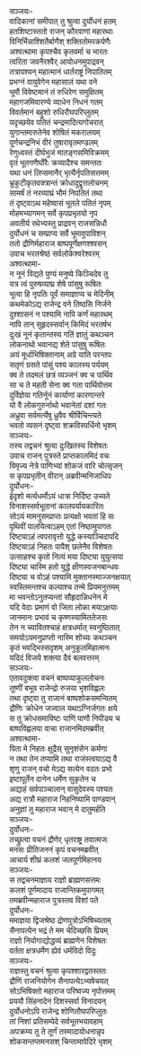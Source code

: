 सञ्जयः-  
वादिकानां समीपात् तु श्रुत्वा दुर्योधनं हतम्  
हतशिष्टास्ततो राजन् कौरवाणां महारथाः  
विनिर्भिन्नाश्शितैर्बाणैश् शक्तितोमरकर्पणैः  
अश्वत्थामा कृपश्चैव कृतवर्मा च भारतः  
त्वरिता जवनैरश्वैर् आयोधनमुपाद्रवन्  
तत्रापश्यन् महात्मानं धार्तराष्ट्रं निपातितम्  
प्रभग्नं वायुवेगेन महासालं यथा वने  
भूमौ विवेष्टमानं तं रुधिरेण समुक्षितम्  
महागजमिवारण्ये व्याधेन निधनं गतम्  
विवर्तमानं बहुशो रुधिरौघपरिप्लुतम्  
यदृच्छयेव पतितं चन्द्रमादित्यगोचरात्  
युगान्तमारुतेनेव शोषितं मकरालयम्  
पूर्णचन्द्रनिभं वीरं तुषारावृतमण्डलम्  
रेणुध्वस्तं दीर्घभुजं मातङ्गसमिविक्रमम्  
वृतं भूतगणैर्घोरैः क्रव्यादैश्च समन्ततः  
यथा धनं लिप्समानैर् भृत्यैर्नृपतिसत्तमम्  
भ्रुकुटीकृतवक्त्रान्तं क्रोधादुद्वृत्तलोचनम्  
सामर्षं तं नरव्याघ्रं भौमं निपतितं तथा  
तं दृष्ट्वाऽथ महेष्वासं भूतले पतितं नृपम्  
मोहमभ्यागमन् सर्वे कृपप्रभृतयो नृप  
अवतीर्य रथेभ्यस्तु प्राद्रवन् राजसन्निधौ  
दुर्योधनं च सम्प्राप्य सर्वे भूमावुपाविशन्  
ततो द्रौणिर्महाराज बाष्पपूर्णेक्षणश्श्वसन्  
उवाच भरतश्रेष्ठं सर्वलोकेश्वरेश्वरम्  
अश्वत्थामा-  
न नूनं विद्यते पुण्यं मनुष्ये किञ्चिदेव तु  
यत्र त्वं पुरुषव्याघ्र शेषे पांसुषु रूषितः  
भूत्वा हि नृपतिः पूर्वं समाज्ञाप्य च मेदिनीम्  
कथमेकोऽद्य राजेन्द्र वने तिष्ठसि निर्जने  
दुश्शासनं न पश्यामि नापि कर्णं महारथम्  
नापि तान् सुहृदस्सर्वान् किमिदं भरतर्षभ  
दुःखं नूनं कृतान्तस्य गतिं ज्ञातुं कथञ्चन  
लोकनाथो भवानद्य शेते पांसुषु रूषितः  
अयं मूर्धाभिषिक्तानाम् अग्रे याति परन्तपः  
सतृणं ग्रसते पांसुं पश्य कालस्य पर्ययम्  
क्व ते तदमलं छत्रं व्यञ्जनं क्व च पार्थिव  
सा च ते महती सेना क्व गता पार्थिवोत्तम  
दुर्विज्ञेया गतिर्नूनं कार्याणां कारणान्तरे  
यो वै लोकगुरुर्नाथो भवानेतां दशां गतः  
अध्रुवा सर्वमर्त्येषु ध्रुवैव श्रीर्विचिन्त्यते  
भवतो व्यसनं दृष्ट्वा शक्रविस्पर्धिनो भृशम्  
सञ्जयः-  
तस्य तद्वचनं श्रुत्वा दुःखितस्य विशेषतः  
उवाच राजन् पुत्रस्ते प्राप्तकालमिदं वचः  
विमृज्य नेत्रे पाणिभ्यां शोकजं वारि चोत्सृजन्  
स कृपप्रभृतीन् वीरान् अब्रवीन्मनिजाधिपः  
दुर्योधनः-  
ईदृशो मर्त्यधर्मोऽयं धात्रा निर्दिष्ट उच्यते  
विनाशस्सर्वभूतानां कालपर्यायकारितः  
सोऽयं मामनुसम्प्राप्तः प्रत्यक्षो भवतां हि सः  
पृथिवीं पालयित्वाऽहम् एतां निष्ठामुपागतः  
दिष्ट्याऽहं त्वपरावृत्तो युद्धे कस्याञ्चिदापदि  
दिष्ट्याऽहं निहतः पापैश् छलेनैव विशेषतः  
उत्साहश्च कृतो नित्यं मया दिष्ट्या युयुत्सया  
दिष्ट्या चास्मि हतो युद्धे क्षीणस्वजनबान्धवः  
दिष्ट्या च वोऽहं पश्यामि मुक्तानस्माज्जनक्षयात्  
स्वस्तिमन्तश्च कल्याश्च तन्मे प्रियमनुत्तमम्  
मा भवन्तोऽनुतप्यन्तां सौहृदान्निधनेन मे  
यदि वेदाः प्रमाणं वो जिता लोका मयाऽक्षयाः  
जानमानः प्रभावं च कृष्णस्यामिततेजसः  
तेन न च्यावितश्चाहं क्षत्रधर्मात् स्वनुष्ठितात्  
समयोऽयमनुप्राप्तो नास्मि शोच्यः कथञ्चन  
कृतं भवद्भिस्सदृशम् अनुकूलमिहात्मनः  
यदिदं विजये शक्त्या दैवं बलवत्तरम्  
सञ्जयः-  
एतावदुक्त्वा वचनं बाष्पव्याकुललोचनः  
तूष्णीं बभूव राजेन्द्रो रुजया भृशविह्वलः  
तथा दृष्ट्वा तु राजानं बाष्पशोकसमन्वितम्  
द्रौणिः क्रोधेन जज्वाल यथाऽग्निर्जगतः क्षये  
स तु क्रोधसमाविष्टः पाणिं पाणौ निपीड्य च  
बाष्पविह्वलया वाचा राजानमिदमब्रवीत्  
अश्वत्थामा-  
पिता मे निहतः क्षुद्रैस् सुनृशंसेन कर्मणा  
न तथा तेन तप्यामि तथा राजंस्त्वयाऽद्य वै  
शृणु राजन् वचो मेऽद्य सत्येन वदतः प्रभो  
इष्टापूर्तेन दानेन धर्मेण सुकृतेन च  
अद्याहं सर्वपाञ्चालान् वासुदेवस्य पश्यतः  
अद्य रात्रौ महाराज निहनिष्यामि पाण्डवान्  
अनुज्ञां तु महाराज भवान् मे दातुमर्हति  
सञ्जयः-  
दुर्योधनः-  
तच्छ्रुत्वा वचनं द्रौणेर् धृतराष्ट्र तवात्मजः  
मनसः प्रीतिजननं कृपं वचनमब्रवीत्  
आचार्य शीघ्रं कलशं जलपूर्णमिहानय  
सञ्जयः-  
स तद्वचनमाज्ञाय राज्ञो ब्राह्मणसत्तमः  
कलशं पूर्णमादाय राजान्तिकमुपागमत्  
तमब्रवीन्महाराज पुत्रस्तव विशां पते  
दुर्योधनः-  
ममाज्ञया द्विजश्रेष्ठ द्रोणपुत्रोऽभिषिच्यताम्  
सैनापत्येन भद्रं ते मम चेदिच्छसि प्रियम्  
राज्ञो नियोगाद्योद्धव्यं ब्राह्मणेन विशेषतः  
वर्तता क्षत्रधर्मेण ह्येवं धर्मविदो विदुः  
सञ्जयः-  
राज्ञस्तु वचनं श्रुत्वा कृपश्शारद्वतस्ततः  
द्रौणिं राजनियोगेन सैनापत्येऽभ्यषेचयत्  
सोऽभिषिक्तो महाराज परिष्वज्य नृपोत्तमम्  
प्रययौ सिंहनादेन दिशस्सर्वा विनादयन्  
दुर्योधनोऽपि राजेन्द्र शोणितौघपरिप्लुतः  
तां निशां प्रतिसम्पेदे सर्वभूतभयावहाम्  
अपक्रम्य तु ते तूर्णं तस्मादायोधनान्नृप  
शोकसन्तप्तमनसश् चिन्तामापेदिरे भृशम्  
